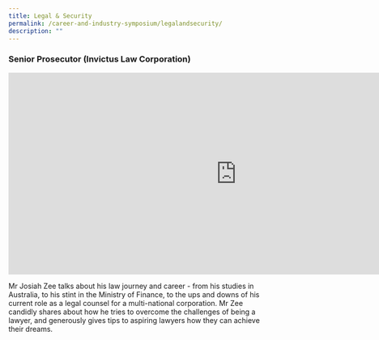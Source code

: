 ```yaml
---
title: Legal & Security
permalink: /career-and-industry-symposium/legalandsecurity/
description: ""
---
```

### **Senior Prosecutor** (Invictus Law Corporation)

<iframe allowfullscreen="" allow="accelerometer; autoplay; clipboard-write; encrypted-media; gyroscope; picture-in-picture; web-share" frameborder="0" title="Invitus Law Corporation  Mr Joisah Zee  Edited" src="https://www.youtube.com/embed/Aw40e5GwZcM" height="399" width="900"></iframe>

Mr Josiah Zee talks about his law journey and career - from his studies in Australia, to his stint in the Ministry of Finance, to the ups and downs of his current role as a legal counsel for a multi-national corporation. Mr Zee candidly shares about how he tries to overcome the challenges of being a lawyer, and generously gives tips to aspiring lawyers how they can achieve their dreams.